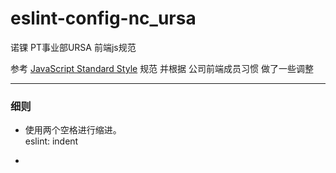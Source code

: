 # eslint-config-nc_ursa

诺锞 PT事业部URSA 前端js规范

参考 [JavaScript Standard Style](https://standardjs.com/readme-zhcn.html) 规范 并根据 公司前端成员习惯 做了一些调整

---

### 细则
* 使用两个空格进行缩进。  
	eslint: indent
	
* 
